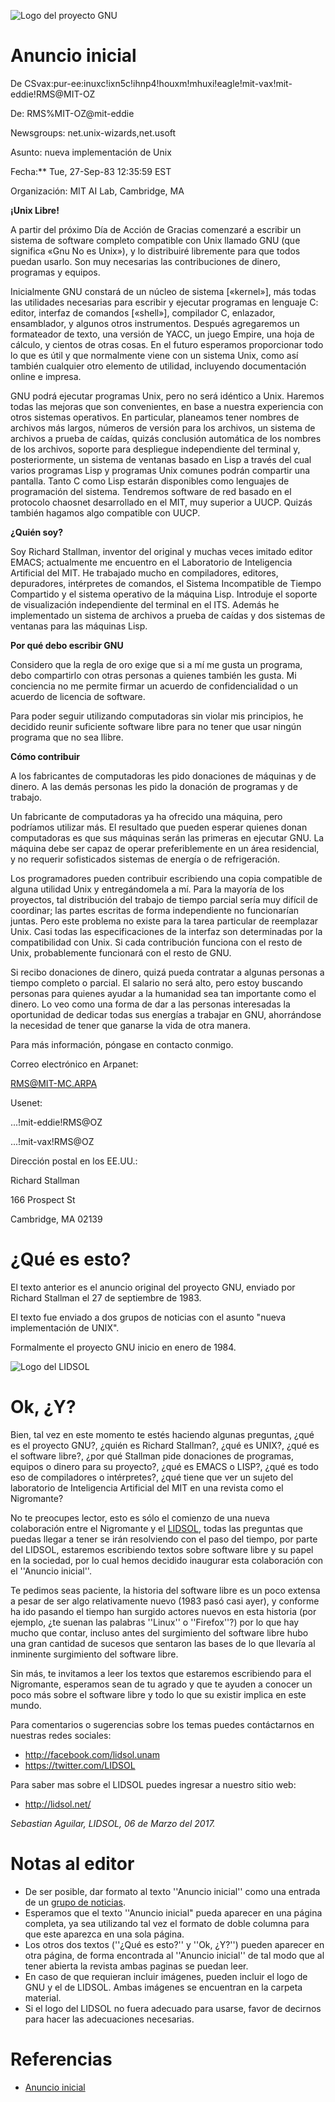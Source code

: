 ![Logo del proyecto GNU][logo_gnu]

[logo_gnu]: ./material/official%20gnu.png "Logo del proyecto GNU"


# Anuncio inicial

De CSvax:pur-ee:inuxc!ixn5c!ihnp4!houxm!mhuxi!eagle!mit-vax!mit-eddie!RMS@MIT-OZ

De: RMS%MIT-OZ@mit-eddie

Newsgroups: net.unix-wizards,net.usoft

Asunto: nueva implementación de Unix

Fecha:** Tue, 27-Sep-83 12:35:59 EST

Organización: MIT AI Lab, Cambridge, MA

**¡Unix Libre!**

A partir del próximo Día de Acción de Gracias comenzaré a escribir un sistema de software completo compatible con Unix llamado GNU (que significa «Gnu No es Unix»), y lo distribuiré libremente para que todos puedan usarlo. Son muy necesarias las contribuciones de dinero, programas y equipos.

Inicialmente GNU constará de un núcleo de sistema [«kernel»], más todas las utilidades necesarias para escribir y ejecutar programas en lenguaje C: editor, interfaz de comandos [«shell»], compilador C, enlazador, ensamblador, y algunos otros instrumentos. Después agregaremos un formateador de texto, una versión de YACC, un juego Empire, una hoja de cálculo, y cientos de otras cosas. En el futuro esperamos proporcionar todo lo que es útil y que normalmente viene con un sistema Unix, como así también cualquier otro elemento de utilidad, incluyendo documentación online e impresa.

GNU podrá ejecutar programas Unix, pero no será idéntico a Unix. Haremos todas las mejoras que son convenientes, en base a nuestra experiencia con otros sistemas operativos. En particular, planeamos tener nombres de archivos más largos, números de versión para los archivos, un sistema de archivos a prueba de caídas, quizás conclusión automática de los nombres de los archivos, soporte para despliegue independiente del terminal y, posteriormente, un sistema de ventanas basado en Lisp a través del cual varios programas Lisp y programas Unix comunes podrán compartir una pantalla. Tanto C como Lisp estarán disponibles como lenguajes de programación del sistema. Tendremos software de red basado en el protocolo chaosnet desarrollado en el MIT, muy superior a UUCP. Quizás también hagamos algo compatible con UUCP.

**¿Quién soy?**

Soy Richard Stallman, inventor del original y muchas veces imitado editor EMACS; actualmente me encuentro en el Laboratorio de Inteligencia Artificial del MIT. He trabajado mucho en compiladores, editores, depuradores, intérpretes de comandos, el Sistema Incompatible de Tiempo Compartido y el sistema operativo de la máquina Lisp. Introduje el soporte de visualización independiente del terminal en el ITS. Además he implementado un sistema de archivos a prueba de caídas y dos sistemas de ventanas para las máquinas Lisp.

**Por qué debo escribir GNU**

Considero que la regla de oro exige que si a mí me gusta un programa, debo compartirlo con otras personas a quienes también les gusta. Mi conciencia no me permite firmar un acuerdo de confidencialidad o un acuerdo de licencia de software.

Para poder seguir utilizando computadoras sin violar mis principios, he decidido reunir suficiente software libre para no tener que usar ningún programa que no sea llibre.

**Cómo contribuir**

A los fabricantes de computadoras les pido donaciones de máquinas y de dinero. A las demás personas les pido la donación de programas y de trabajo.

Un fabricante de computadoras ya ha ofrecido una máquina, pero podríamos utilizar más. El resultado que pueden esperar quienes donan computadoras es que sus máquinas serán las primeras en ejecutar GNU. La máquina debe ser capaz de operar preferiblemente en un área residencial, y no requerir sofisticados sistemas de energía o de refrigeración.

Los programadores pueden contribuir escribiendo una copia compatible de alguna utilidad Unix y entregándomela a mí. Para la mayoría de los proyectos, tal distribución del trabajo de tiempo parcial sería muy difícil de coordinar; las partes escritas de forma independiente no funcionarían juntas. Pero este problema no existe para la tarea particular de reemplazar Unix. Casi todas las especificaciones de la interfaz son determinadas por la compatibilidad con Unix. Si cada contribución funciona con el resto de Unix, probablemente funcionará con el resto de GNU.

Si recibo donaciones de dinero, quizá pueda contratar a algunas personas a tiempo completo o parcial. El salario no será alto, pero estoy buscando personas para quienes ayudar a la humanidad sea tan importante como el dinero. Lo veo como una forma de dar a las personas interesadas la oportunidad de dedicar todas sus energías a trabajar en GNU, ahorrándose la necesidad de tener que ganarse la vida de otra manera.

Para más información, póngase en contacto conmigo.

Correo electrónico en Arpanet:

RMS@MIT-MC.ARPA

Usenet:

...!mit-eddie!RMS@OZ

...!mit-vax!RMS@OZ


Dirección postal en los EE.UU.:

Richard Stallman

166 Prospect St

Cambridge, MA 02139

# ¿Qué es esto?

El texto anterior es el anuncio original del proyecto GNU, enviado por Richard Stallman el 27 de septiembre de 1983.

El texto fue enviado a dos grupos de noticias con el asunto "nueva implementación de UNIX".

Formalmente el proyecto GNU inicio en enero de 1984.

![Logo del LIDSOL][logo_lidsol]

[logo_lidsol]: ./material/logo-transparente.png "Logo del LIDSOL"

# Ok, ¿Y?

Bien, tal vez en este momento te estés haciendo algunas preguntas, ¿qué es el proyecto GNU?, ¿quién es Richard Stallman?, ¿qué es UNIX?, ¿qué es el software libre?, ¿por qué Stallman pide donaciones de programas, equipos o dinero para su proyecto?, ¿qué es EMACS o LISP?, ¿qué es todo eso de compiladores o intérpretes?, ¿qué tiene que ver un sujeto del laboratorio de Inteligencia Artificial del MIT en una revista como el Nigromante?

No te preocupes lector, esto es sólo el comienzo de una nueva colaboración entre el Nigromante y el [LIDSOL](lidsol.net), todas las preguntas que puedas llegar a tener se irán resolviendo con el paso del tiempo, por parte del LIDSOL, estaremos escribiendo textos sobre software libre y su papel en la sociedad, por lo cual hemos decidido inaugurar esta colaboración con el ''Anuncio inicial''.

Te pedimos seas paciente, la historia del software libre es un poco extensa a pesar de ser algo relativamente nuevo (1983 pasó casi ayer), y conforme ha ido pasando el tiempo han surgido actores nuevos en esta historia (por ejemplo, ¿te suenan las palabras ''Linux'' o ''Firefox''?) por lo que hay mucho que contar, incluso antes del surgimiento del software libre hubo  una gran cantidad de sucesos que sentaron las bases de lo que llevaría al inminente surgimiento del software libre.

Sin más, te invitamos a leer los textos que estaremos escribiendo para el Nigromante, esperamos sean de tu agrado y que te ayuden a conocer un poco más sobre el software libre y todo lo que su existir implica en este mundo.

Para comentarios o sugerencias sobre los temas puedes contáctarnos en nuestras redes sociales:

- http://facebook.com/lidsol.unam
- https://twitter.com/LIDSOL

Para saber mas sobre el LIDSOL puedes ingresar a nuestro sitio web:

- http://lidsol.net/

*Sebastian Aguilar, LIDSOL, 06 de Marzo del 2017.*

# Notas al editor
- De ser posible, dar formato al texto ''Anuncio inicial'' como una entrada de un [grupo de noticias](https://es.wikipedia.org/wiki/Grupo_de_noticias).
- Esperamos que el texto ''Anuncio inicial" pueda aparecer en una página completa, ya sea utilizando tal vez el formato de doble columna para que este aparezca en una sola página.
- Los otros dos textos (''¿Qué es esto?'' y ''Ok, ¿Y?'') pueden aparecer en otra página, de forma encontrada al ''Anuncio inicial'' de tal modo que al tener abierta la revista ambas paginas se puedan leer.
- En caso de que requieran incluir imágenes, pueden incluir el logo de GNU y el de LIDSOL. Ambas imágenes se encuentran en la carpeta  material.
- Si el logo del LIDSOL no fuera adecuado para usarse, favor de decirnos para hacer las adecuaciones necesarias.

# Referencias
- [Anuncio inicial](https://www.gnu.org/gnu/initial-announcement.es.html)